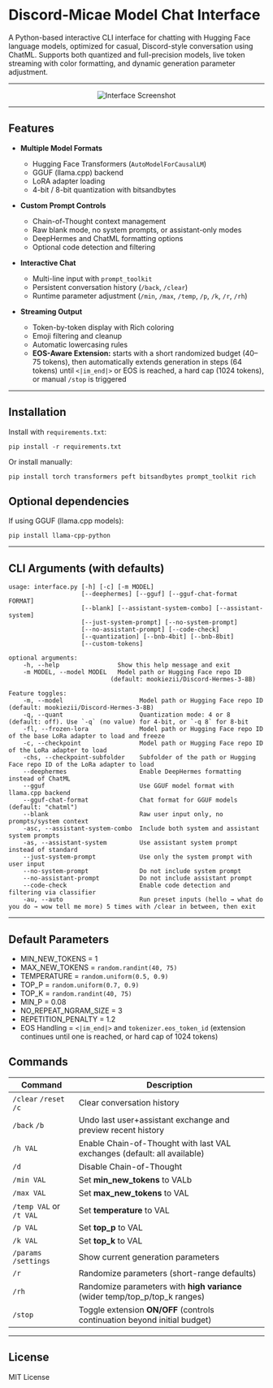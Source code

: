 # Discord-Micae Model Chat Interface

A Python-based interactive CLI interface for chatting with Hugging Face language models, optimized for casual, Discord-style conversation using ChatML.
Supports both quantized and full-precision models, live token streaming with color formatting, and dynamic generation parameter adjustment.

---

<p align="center">
  <img src="https://github.com/mookiezi/site/blob/main/interface-screenshot.png?raw=true" alt="Interface Screenshot">
</p>

---

## Features

-   **Multiple Model Formats**

    -   Hugging Face Transformers (`AutoModelForCausalLM`)
    -   GGUF (llama.cpp) backend
    -   LoRA adapter loading
    -   4-bit / 8-bit quantization with bitsandbytes

-   **Custom Prompt Controls**

    -   Chain-of-Thought context management
    -   Raw blank mode, no system prompts, or assistant-only modes
    -   DeepHermes and ChatML formatting options
    -   Optional code detection and filtering

-   **Interactive Chat**

    -   Multi-line input with `prompt_toolkit`
    -   Persistent conversation history (`/back`, `/clear`)
    -   Runtime parameter adjustment (`/min`, `/max`, `/temp`, `/p`, `/k`, `/r`, `/rh`)

-   **Streaming Output**
    -   Token-by-token display with Rich coloring
    -   Emoji filtering and cleanup
    -   Automatic lowercasing rules
    -   **EOS-Aware Extension:** starts with a short randomized budget (40–75 tokens), then automatically extends generation in steps (64 tokens) until `<|im_end|>` or EOS is reached, a hard cap (1024 tokens), or manual `/stop` is triggered

---

## Installation

Install with `requirements.txt`:

```
pip install -r requirements.txt
```

Or install manually:

```
pip install torch transformers peft bitsandbytes prompt_toolkit rich
```

## Optional dependencies

If using GGUF (llama.cpp models):

```
pip install llama-cpp-python
```

---

## CLI Arguments (with defaults)

```
usage: interface.py [-h] [-c] [-m MODEL]
                    [--deephermes] [--gguf] [--gguf-chat-format FORMAT]
                    [--blank] [--assistant-system-combo] [--assistant-system]
                    [--just-system-prompt] [--no-system-prompt]
                    [--no-assistant-prompt] [--code-check]
                    [--quantization] [--bnb-4bit] [--bnb-8bit]
                    [--custom-tokens]

optional arguments:
    -h, --help                Show this help message and exit
    -m MODEL, --model MODEL   Model path or Hugging Face repo ID
                            (default: mookiezii/Discord-Hermes-3-8B)

Feature toggles:
    -m, --model                     Model path or Hugging Face repo ID (default: mookiezii/Discord-Hermes-3-8B)
    -q, --quant                     Quantization mode: 4 or 8 (default: off). Use `-q` (no value) for 4-bit, or `-q 8` for 8-bit
    -fl, --frozen-lora              Model path or Hugging Face repo ID of the base LoRa adapter to load and freeze
    -c, --checkpoint                Model path or Hugging Face repo ID of the LoRa adapter to load
    -chs, --checkpoint-subfolder    Subfolder of the path or Hugging Face repo ID of the LoRa adapter to load
    --deephermes                    Enable DeepHermes formatting instead of ChatML
    --gguf                          Use GGUF model format with llama.cpp backend
    --gguf-chat-format              Chat format for GGUF models (default: "chatml")
    --blank                         Raw user input only, no prompts/system context
    -asc, --assistant-system-combo  Include both system and assistant system prompts
    -as, --assistant-system         Use assistant system prompt instead of standard
    --just-system-prompt            Use only the system prompt with user input
    --no-system-prompt              Do not include system prompt
    --no-assistant-prompt           Do not include assistant prompt
    --code-check                    Enable code detection and filtering via classifier
    -au, --auto                     Run preset inputs (hello → what do you do → wow tell me more) 5 times with /clear in between, then exit
```

---

## Default Parameters

-   MIN_NEW_TOKENS = 1
-   MAX_NEW_TOKENS = `random.randint(40, 75)`
-   TEMPERATURE = `random.uniform(0.5, 0.9)`
-   TOP_P = `random.uniform(0.7, 0.9)`
-   TOP_K = `random.randint(40, 75)`
-   MIN_P = 0.08
-   NO_REPEAT_NGRAM_SIZE = 3
-   REPETITION_PENALTY = 1.2
-   EOS Handling = `<|im_end|>` and `tokenizer.eos_token_id` (extension continues until one is reached, or hard cap of 1024 tokens)

## Commands

| Command                 | Description                                                              |
| ----------------------- | ---------------------------------------------------------------------------  |
| `/clear` `/reset` `/c`  | Clear conversation history                                                   |
| `/back` `/b`            | Undo last user+assistant exchange and preview recent history                 |
| `/h VAL`                | Enable Chain-of-Thought with last VAL exchanges (default: all available)     |
| `/d`                    | Disable Chain-of-Thought                                                     |
| `/min VAL`              | Set **min_new_tokens** to VALb                                               |
| `/max VAL`              | Set **max_new_tokens** to VAL                                                |
| `/temp VAL` or `/t VAL` | Set **temperature** to VAL                                                   |
| `/p VAL`                | Set **top_p** to VAL                                                         |
| `/k VAL`                | Set **top_k** to VAL                                                         |
| `/params` `/settings`   | Show current generation parameters                                           |
| `/r`                    | Randomize parameters (short-range defaults)                                  |
| `/rh`                   | Randomize parameters with **high variance** (wider temp/top_p/top_k ranges) |
| `/stop`                 | Toggle extension **ON/OFF** (controls continuation beyond initial budget)   |

---

## License

MIT License
